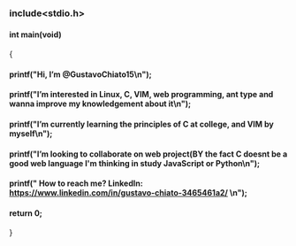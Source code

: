### include<stdio.h>              
#### int main(void)
{
####  printf("Hi, I’m @GustavoChiato15\n");
####  printf("I’m interested in Linux, C, VIM, web programming, ant type and wanna improve my knowledgement about it\n");
####  printf("I’m currently learning the principles of C at college, and VIM by myself\n"); 
####  printf("I’m looking to collaborate on web project(BY the fact C doesnt be a good web language I'm thinking in study JavaScript or Python\n");
####  printf(" How to reach me? LinkedIn: https://www.linkedin.com/in/gustavo-chiato-3465461a2/ \n");
####  return 0;
}
